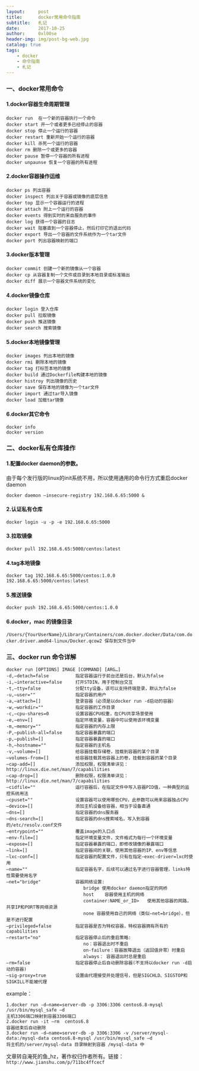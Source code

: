 ```yaml
---
layout:     post
title:      docker常用命令指南
subtitle:   札记
date:       2017-10-25
author:     0xl00se
header-img: img/post-bg-web.jpg
catalog: true
tags:
    - docker
    - 命令指南
    - 札记
---
```

### 一、docker常用命令

#### 1.docker容器生命周期管理
```
docker run  在一个新的容器执行一个命令
docker start 开一个或者更多已经停止的容器
docker stop 停止一个运行的容器
docker restart 重新开始一个运行的容器
docker kill 杀死一个运行的容器
docker rm 删除一个或更多的容器
docker pause 暂停一个容器的所有进程
docker unpaunse 恢复一个容器的所有进程
```
#### 2.docker容器操作运维
```
docker ps 列出容器
docker inspect 列出关于容器或镜像的底层信息
docker top 显示一个容器运行的进程
docker attach 附上一个运行的容器
docker events 得到实时的来自服务的事件
docker log 获得一个容器的日志
docker wait 阻塞直到一个容器停止，然后打印它的退出代码
docker export 导出一个容器的文件系统作为一个tar文件
docker port 列出容器映射的端口
```
#### 3.docker版本管理
```
docker commit 创建一个新的镜像从一个容器
docker cp 从容器复制一个文件或目录到本地目录或标准输出
docker diff 展示一个容器文件系统的变化
```
#### 4.docker镜像仓库
```
docker login 登入仓库
docker pull 拉取镜像
docker push 推送镜像
docker search 搜索镜像
```
#### 5.docker本地镜像管理
```
docker images 列出本地的镜像
docker rmi 删除本地的镜像
docker tag 打标签本地的镜像
docker build 通过Dockerfile构建本地的镜像
docker histroy 列出镜像的历史
docker save 保存本地的镜像为一个tar文件
docker import 通过tar导入镜像
docker load 加载tar镜像
```
#### 6.docker其它命令
```
docker info
docker version
```
### 二、docker私有仓库操作

#### 1.配置docker daemon的参数。

由于每个发行版的linux的init系统不用，所以使用通用的命令行方式重启docker daemon
               
`docker daemon –insecure-registry 192.168.6.65:5000 &`

#### 2.认证私有仓库

`docker login -u -p -e 192.168.6.65:5000`

#### 3.拉取镜像

`docker pull 192.168.6.65:5000/centos:latest`

#### 4.tag本地镜像

`docker tag 192.168.6.65:5000/centos:1.0.0
192.168.6.65:5000/centos:latest`

#### 5.推送镜像

`docker push 192.168.6.65:5000/centos:1.0.0`

#### 6.docker，mac 的镜像目录

`/Users/{YourUserName}/Library/Containers/com.docker.docker/Data/com.docker.driver.amd64-linux/Docker.qcow2
保存到文件当中`

### 三、docker run 命令详解
```
docker run [OPTIONS] IMAGE [COMMAND] [ARG…]
-d,–detach=false          指定容器运行于前台还是后台，默认为false
-i,–interactive=false     打开STDIN，用于控制台交互
-t,–tty=false             分配tty设备，该可以支持终端登录，默认为false
-u,–user=""               指定容器的用户
-a,–attach=[]             登录容器（必须是以docker run -d启动的容器）
-w,–workdir=""            指定容器的工作目录
-c,–cpu-shares=0          设置容器CPU权重，在CPU共享场景使用
-e,–env=[]                指定环境变量，容器中可以使用该环境变量
-m,–memory=""             指定容器的内存上限
-P,–publish-all=false     指定容器暴露的端口
-p,–publish=[]            指定容器暴露的端口
-h,–hostname=""           指定容器的主机名
-v,–volume=[]             给容器挂载存储卷，挂载到容器的某个目录
–volumes-from=[]          给容器挂载其他容器上的卷，挂载到容器的某个目录
–cap-add=[]               添加权限，权限清单详见：http://linux.die.net/man/7/capabilities
–cap-drop=[]              删除权限，权限清单详见：http://linux.die.net/man/7/capabilities
–cidfile=""               运行容器后，在指定文件中写入容器PID值，一种典型的监控系统用法
–cpuset=""                设置容器可以使用哪些CPU，此参数可以用来容器独占CPU
–device=[]                添加主机设备给容器，相当于设备直通
–dns=[]                   指定容器的dns服务器
–dns-search=[]            指定容器的dns搜索域名，写入到容器的/etc/resolv.conf文件
–entrypoint=""            覆盖image的入口点
–env-file=[]              指定环境变量文件，文件格式为每行一个环境变量
–expose=[]                指定容器暴露的端口，即修改镜像的暴露端口
–link=[]                  指定容器间的关联，使用其他容器的IP、env等信息
–lxc-conf=[]              指定容器的配置文件，只有在指定–exec-driver=lxc时使用
–name=""                  指定容器名字，后续可以通过名字进行容器管理，links特性需要使用名字
–net="bridge"             容器网络设置:
                             bridge 使用docker daemon指定的网桥
                             host    容器使用主机的网络
                             container:NAME_or_ID>   使用其他容器的网路，共享IP和PORT等网络资源
                             none 容器使用自己的网络（类似–net=bridge），但是不进行配置
–privileged=false         指定容器是否为特权容器，特权容器拥有所有的capabilities
–restart="no"             指定容器停止后的重启策略:
                             no：容器退出时不重启
                             on-failure：容器故障退出（返回值非零）时重启
                             always： 容器退出时总是重启
–rm=false                 指定容器停止后自动删除容器(不支持以docker run -d启动的容器)
–sig-proxy=true           设置由代理接受并处理信号，但是SIGCHLD、SIGSTOP和SIGKILL不能被代理
```

example：
```
1.docker run -d–name=server-db -p 3306:3306 centos6.8-mysql /usr/bin/mysql_safe –d
主机3306端口映射到容器3306端口
2.docker run -it –rm  centos6.8  
容器结束后自动删除
3.docker run -d–name=server-db -p 3306:3306 -v /server/mysql-data:/mysql-data centos6.8-mysql /usr/bin/mysql_safe –d
将主机的/server/mysql-data 目录映射到容器 /mysql-data 中
```
文章转自淹死的鱼_hz，著作权归作者所有。链接：`http://www.jianshu.com/p/711bc4ffcecf`
